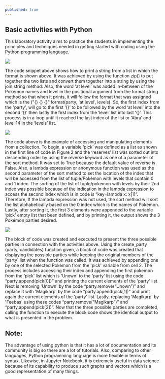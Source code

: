 ```yaml
---
published: true
---
```

## Basic activities with Python

This laboratory activity aims to practice the students in implementing the principles and techniques needed in getting started with coding using the Python programming language.

![]({{site.baseurl}}/images/LAB1.1.jpg)

The code snippet above shows how to print a string from a list in which the format is shown above. It was achieved by using the function zip() to put together the two lists and convert them together into a string by using the join string method. Also, the word 'at level' was added in-between of the Pokémon names and level in the positional argument from the format string method so that when it prints, it will follow the format that was assigned which is the ("{} {} {}".format(party, ‘at level’, levels). So, the first index from the 'party', will go to the first ‘{}’ to be followed by the word ‘at level’ into the second ‘{}’ then lastly the first index from the ‘level’ list into last ‘{}’. This process is in a loop until it reached the last index of the list or ‘Abra’ and level 14 in the ‘levels’ list.

![]({{site.baseurl}}/images/LAB1.2.jpg)

The code above is the example of accessing and manipulating elements from a collection. To begin, a variable ‘pick’ was defined as a list as shown in the first line of code in Figure 2 and the ‘reserves’ list was sorted out into descending order by using the reverse keyword as one of a parameter of the sort method. It was set to True because the default value of reverse is False. Also, a lambda expression or anonymous function was used as the second parameter of the sort method to set the location of the index that will be accessed from the list of tuple/Pokémon with levels that contain 0 and 1 index. The sorting of the list of tuple/pokemon with levels by their 2nd index was possible because of the indication in the lambda expression to access the second index which is in code is “key=lambda x: x[1]”. Therefore, If the lambda expression was not used, the sort method will sort the list alphabetically based on the 0 index which is the names of Pokémon. Lastly, after sorting it, the first 3 elements were appended to the variable ‘pick’ empty list that been defined, and by printing it, the output shows the 3 Pokémon parties desired.


![]({{site.baseurl}}/images/LAB1.3.jpg)

The block of code was created and executed to present the three possible parties in connection with the activities above. Using the create_party (party, candidates) function given, a block of code was created that displaying the possible parties while keeping the original members of the 'party' list when the function was called. It was achieved by appending one by one of the selected Pokémon from the 'pick' variable from cell 2. The process includes accessing their index and appending the first pokemon from the 'pick' list which is 'Unown' to the 'party' list using the code “party.append(pick[0])” and printing the current elements of the 'party' list. Next is removing 'Unown' by the code “party.remove(“Unown”)” and replace it with 'Magikarp' by the code “party.append(pick[1])” and print again the current elements of the 'party' list. Lastly, replacing 'Magikarp' by 'Feebas' using these codes “party.remove(“Magikarp”)” and “party.append(pick[2])”. Now that the three possible parties are completed, calling the function to execute the block code shows the identical output to what is presented in the problem.

## Note:

The advantage of using python is that it has a lot of documentation and its community is big so there are a lot of tutorials. Also, comparing to other languages, Python programming language is more flexible in terms of syntax. Likewise, in Jupyter Notebook, it is extremely useful in data science because of its capability to produce such graphs and vectors which is a good representation of many things.
